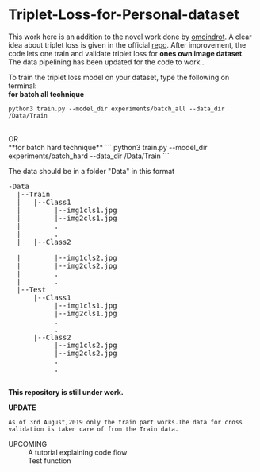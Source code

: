 # Triplet-Loss-for-Personal-dataset

This work here is an addition to the novel work done by [omoindrot](https://github.com/omoindrot). A clear idea about triplet loss is given in the official [repo](https://github.com/omoindrot/tensorflow-triplet-loss). After improvement, the code lets one train and validate triplet loss for **ones own image dataset**.
The data pipelining has been updated for the code to work .

To train the triplet loss model on your dataset, type the following on terminal: <br  />
**for batch all technique**
```
python3 train.py --model_dir experiments/batch_all --data_dir /Data/Train
```
<br  />
OR 
<br  />
**for batch hard technique**
```
python3 train.py --model_dir experiments/batch_hard --data_dir /Data/Train
```

The data should be in a folder "Data" in this format

<pre>
-Data
  |--Train
  |   |--Class1
  |        |--img1cls1.jpg
  |        |--img2cls1.jpg
  |        .
  |        .
  |   |--Class2<br />
  |        |--img1cls2.jpg
  |        |--img2cls2.jpg
  |        .
  |        .
  |--Test
      |--Class1
           |--img1cls1.jpg
           |--img2cls1.jpg
           .
           .
      |--Class2
           |--img1cls2.jpg
           |--img2cls2.jpg
           .
           .
             
</pre>

**This repository is still under work.**<br  />
  
  **UPDATE**<br  />
  
  `As of 3rd August,2019 only the train part works.The data for cross validation is taken care of from the Train data.`

<dl>
  <dt>UPCOMING</dt>
  <dd>A tutorial explaining code flow</dd>
  
  <dd>Test function</dd>
 
</dl>
